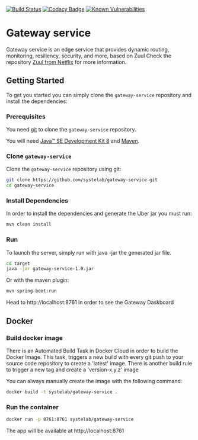 [![Build Status](https://travis-ci.org/systelab/gateway-service.svg?branch=master)](https://travis-ci.org/systelab/gateway-service)
[![Codacy Badge](https://api.codacy.com/project/badge/Grade/7ce4e563c45b4d09a975d61bed7d5d50)](https://www.codacy.com/app/systelab/gateway-service?utm_source=github.com&amp;utm_medium=referral&amp;utm_content=systelab/gateway-service&amp;utm_campaign=Badge_Grade)
[![Known Vulnerabilities](https://snyk.io/test/github/systelab/gateway-service/badge.svg?targetFile=pom.xml)](https://snyk.io/test/github/systelab/gateway-service?targetFile=pom.xml)

#  Gateway service

Gateway service is an edge service that provides dynamic routing, monitoring, resiliency, security, and more, based on Zuul
Check the repository [Zuul from Netflix][zuul] for more information.

## Getting Started

To get you started you can simply clone the `gateway-service` repository and install the dependencies:

### Prerequisites

You need [git][git] to clone the `gateway-service` repository.

You will need [Java™ SE Development Kit 8][jdk-download] and [Maven][maven].

### Clone `gateway-service`

Clone the `gateway-service` repository using git:

```bash
git clone https://github.com/systelab/gateway-service.git
cd gateway-service
```

### Install Dependencies

In order to install the dependencies and generate the Uber jar you must run:

```bash
mvn clean install
```

### Run

To launch the server, simply run with java -jar the generated jar file.

```bash
cd target
java -jar gateway-service-1.0.jar
```

Or with the maven plugin:

```bash
mvn spring-boot:run
```


Head to http://localhost:8761 in order to see the Gateway Daskboard


## Docker

### Build docker image

There is an Automated Build Task in Docker Cloud in order to build the Docker Image. 
This task, triggers a new build with every git push to your source code repository to create a 'latest' image.
There is another build rule to trigger a new tag and create a 'version-x.y.z' image

You can always manually create the image with the following command:

```bash
docker build -t systelab/gateway-service . 
```

### Run the container

```bash
docker run -p 8761:8761 systelab/gateway-service
```

The app will be available at http://localhost:8761


[git]: https://git-scm.com/
[sboot]: https://projects.spring.io/spring-boot/
[maven]: https://maven.apache.org/download.cgi
[jdk-download]: http://www.oracle.com/technetwork/java/javase/downloads
[JEE]: http://www.oracle.com/technetwork/java/javaee/tech/index.html
[zuul]: https://github.com/Netflix/zuul